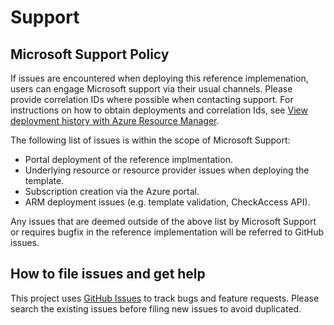 # Support

## Microsoft Support Policy  

If issues are encountered when deploying this reference implemenation, users can engage Microsoft support via their usual channels.  Please provide correlation IDs where possible when contacting support.  For instructions on how to obtain deployments and correlation Ids, see [View deployment history with Azure Resource Manager](https://learn.microsoft.com/azure/azure-resource-manager/templates/deployment-history?tabs=azure-portal#get-deployments-and-correlation-id).

The following list of issues is within the scope of Microsoft Support:

* Portal deployment of the reference implmentation.
* Underlying resource or resource provider issues when deploying the template.
* Subscription creation via the Azure portal.
* ARM deployment issues (e.g. template validation, CheckAccess API).

Any issues that are deemed outside of the above list by Microsoft Support or requires bugfix in the reference implementation will be referred to GitHub issues.

## How to file issues and get help

This project uses [GitHub Issues](https://github.com/azure/reliable-web-app-pattern-java/issues) to track bugs and feature requests.  Please search the existing issues before filing new issues to avoid duplicated.

